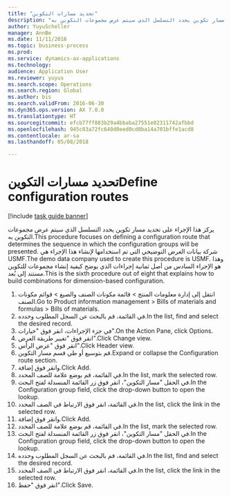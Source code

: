 ```yaml
--- 
title: "تحديد مسارات التكوين"
description: "يركز هذا الإجراء على تحديد مسار تكوين يحدد التسلسل الذي سيتم عرض مجموعات التكوين به."
author: YuyuScheller
manager: AnnBe
ms.date: 11/11/2016
ms.topic: business-process
ms.prod: 
ms.service: dynamics-ax-applications
ms.technology: 
audience: Application User
ms.reviewer: yuyus
ms.search.scope: Operations
ms.search.region: Global
ms.author: bis
ms.search.validFrom: 2016-06-30
ms.dyn365.ops.version: AX 7.0.0
ms.translationtype: HT
ms.sourcegitcommit: efcb77ff883b29a4bbaba27551e02311742afbbd
ms.openlocfilehash: 945c83a72fc640d0eed0cd8ba14a701bffe1acd8
ms.contentlocale: ar-sa
ms.lasthandoff: 05/08/2018

---
```

# <a name="define-configuration-routes"></a><span data-ttu-id="31bf4-103">تحديد مسارات التكوين</span><span class="sxs-lookup"><span data-stu-id="31bf4-103">Define configuration routes</span></span>

[!include [task guide banner](../../includes/task-guide-banner.md)]

<span data-ttu-id="31bf4-104">يركز هذا الإجراء على تحديد مسار تكوين يحدد التسلسل الذي سيتم عرض مجموعات التكوين به.</span><span class="sxs-lookup"><span data-stu-id="31bf4-104">This procedure focuses on defining a configuration route that determines the sequence in which the configuration groups will be presented.</span></span> <span data-ttu-id="31bf4-105">شركة بيانات العرض التوضيحي التي تم استخدامها لإنشاء هذا الإجراء هي USMF.</span><span class="sxs-lookup"><span data-stu-id="31bf4-105">The demo data company used to create this procedure is USMF.</span></span> <span data-ttu-id="31bf4-106">وهذا هو الإجراء السادس من أصل ثمانية إجراءات الذي يوضح كيفية إنشاء مجموعات للتكوين مستند إلى بُعد.</span><span class="sxs-lookup"><span data-stu-id="31bf4-106">This is the sixth procedure out of eight that explains how to build combinations for dimension-based configuration.</span></span>

1. <span data-ttu-id="31bf4-107">انتقل إلى إدارة معلومات المنتج > قائمة مكونات الصنف والصيغ > قوائم مكونات الصنف.</span><span class="sxs-lookup"><span data-stu-id="31bf4-107">Go to Product information management > Bills of materials and formulas > Bills of materials.</span></span>
2. <span data-ttu-id="31bf4-108">في القائمة، قم بالبحث عن السجل المطلوب وحدده.</span><span class="sxs-lookup"><span data-stu-id="31bf4-108">In the list, find and select the desired record.</span></span>
3. <span data-ttu-id="31bf4-109">في جزء الإجراءات، انقر فوق "خيارات".</span><span class="sxs-lookup"><span data-stu-id="31bf4-109">On the Action Pane, click Options.</span></span>
4. <span data-ttu-id="31bf4-110">انقر فوق "تغيير طريقة العرض‬".</span><span class="sxs-lookup"><span data-stu-id="31bf4-110">Click Change view.</span></span>
5. <span data-ttu-id="31bf4-111">انقر فوق "عرض الرأس".</span><span class="sxs-lookup"><span data-stu-id="31bf4-111">Click Header view.</span></span>
6. <span data-ttu-id="31bf4-112">قم بتوسيع أو طي قسم مسار التكوين.</span><span class="sxs-lookup"><span data-stu-id="31bf4-112">Expand or collapse the Configuration route section.</span></span>
7. <span data-ttu-id="31bf4-113">وانقر فوق إضافة.</span><span class="sxs-lookup"><span data-stu-id="31bf4-113">Click Add.</span></span>
8. <span data-ttu-id="31bf4-114">في القائمة، قم بوضع علامة للصف المحدد.</span><span class="sxs-lookup"><span data-stu-id="31bf4-114">In the list, mark the selected row.</span></span>
9. <span data-ttu-id="31bf4-115">في الحقل "مسار التكوين"، انقر فوق زر القائمة المنسدلة لفتح البحث.</span><span class="sxs-lookup"><span data-stu-id="31bf4-115">In the Configuration group field, click the drop-down button to open the lookup.</span></span>
10. <span data-ttu-id="31bf4-116">في القائمة، انقر فوق الارتباط في الصف المحدد.</span><span class="sxs-lookup"><span data-stu-id="31bf4-116">In the list, click the link in the selected row.</span></span>
11. <span data-ttu-id="31bf4-117">وانقر فوق إضافة.</span><span class="sxs-lookup"><span data-stu-id="31bf4-117">Click Add.</span></span>
12. <span data-ttu-id="31bf4-118">في القائمة، قم بوضع علامة للصف المحدد.</span><span class="sxs-lookup"><span data-stu-id="31bf4-118">In the list, mark the selected row.</span></span>
13. <span data-ttu-id="31bf4-119">في الحقل "مسار التكوين"، انقر فوق زر القائمة المنسدلة لفتح البحث.</span><span class="sxs-lookup"><span data-stu-id="31bf4-119">In the Configuration group field, click the drop-down button to open the lookup.</span></span>
14. <span data-ttu-id="31bf4-120">في القائمة، قم بالبحث عن السجل المطلوب وحدده.</span><span class="sxs-lookup"><span data-stu-id="31bf4-120">In the list, find and select the desired record.</span></span>
15. <span data-ttu-id="31bf4-121">في القائمة، انقر فوق الارتباط في الصف المحدد.</span><span class="sxs-lookup"><span data-stu-id="31bf4-121">In the list, click the link in the selected row.</span></span>
16. <span data-ttu-id="31bf4-122">انقر فوق "حفظ".</span><span class="sxs-lookup"><span data-stu-id="31bf4-122">Click Save.</span></span>


